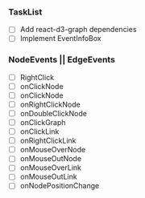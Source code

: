 ### TaskList

- [ ] Add react-d3-graph dependencies
- [ ] Implement EventInfoBox

### NodeEvents || EdgeEvents

- [ ] RightClick
- [ ] onClickNode
- [ ] onClickNode
- [ ] onRightClickNode
- [ ] onDoubleClickNode
- [ ] onClickGraph
- [ ] onClickLink
- [ ] onRightClickLink
- [ ] onMouseOverNode
- [ ] onMouseOutNode
- [ ] onMouseOverLink
- [ ] onMouseOutLink
- [ ] onNodePositionChange
